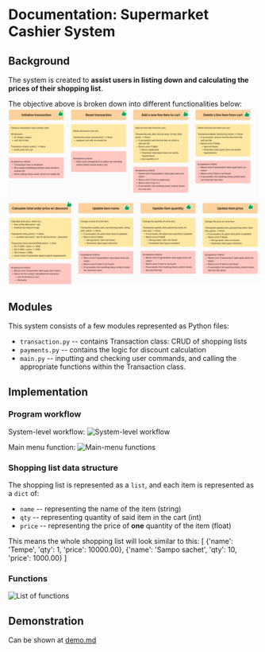 # Documentation: Supermarket Cashier System


## Background
The system is created to **assist users in listing down and calculating the prices of their shopping list**.

The objective above is broken down into different functionalities below:
![Functionalities](https://github.com/almuwahidan/pacmann-supermarket-cashier/blob/main/img/1-functionalities.png)


## Modules
This system consists of a few modules represented as Python files:
- `transaction.py` -- contains Transaction class: CRUD of shopping lists
- `payments.py` -- contains the logic for discount calculation
- `main.py` -- inputting and checking user commands, and calling the appropriate functions within the Transaction class.


## Implementation


### Program workflow
System-level workflow:
![System-level workflow]()

Main menu function:
![Main-menu functions]()


### Shopping list data structure
The shopping list is represented as a `list`, and each item is represented as a `dict` of:
- `name` -- representing the name of the item (string)
- `qty` -- representing quantity of said item in the cart (int)
- `price` -- representing the price of **one** quantity of the item (float)

This means the whole shopping list will look similar to this:
    [
        {'name': 'Tempe', 'qty': 1, 'price': 10000.00},
        {'name': 'Sampo sachet', 'qty': 10, 'price': 1000.00}
    ]


### Functions
![List of functions]()


## Demonstration
Can be shown at [demo.md](https://github.com/almuwahidan/pacmann-supermarket-cashier/blob/main/demo.md)